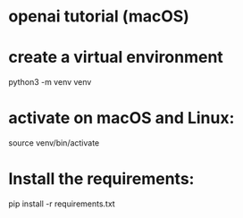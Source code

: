 # openai tutorial (macOS)

# create a virtual environment
python3 -m venv venv

# activate on macOS and Linux:
source venv/bin/activate

# Install the requirements:
pip install -r requirements.txt